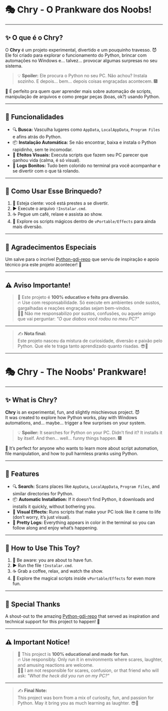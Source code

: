 # 🎭 Chry - O Prankware dos Noobs!

---

## ✨ O que é o Chry?

O **Chry** é um projeto experimental, divertido e um pouquinho travesso. 😈  
Ele foi criado para explorar o funcionamento do Python, brincar com automações no Windows e... talvez... provocar algumas surpresas no seu sistema.

> 💡 **Spoiler:** Ele procura o Python no seu PC. Não achou? Instala sozinho. E depois... bem... depois coisas engraçadas acontecem. 🎆

🧠 É perfeito pra quem quer aprender mais sobre automação de scripts, manipulação de arquivos e como pregar peças (boas, ok?) usando Python.

---

## 🚀 Funcionalidades

- 🔍 **Busca:** Vasculha lugares como `AppData`, `LocalAppData`, `Program Files` e afins atrás do Python.  
- 📦 **Instalação Automática:** Se não encontrar, baixa e instala o Python rapidinho, sem te incomodar.  
- 🎨 **Efeitos Visuais:** Executa scripts que fazem seu PC parecer que ganhou vida (calma, é só visual).  
- 📜 **Logs Bonitos:** Tudo bem colorido no terminal pra você acompanhar e se divertir com o que tá rolando.  

---

## 🎯 Como Usar Esse Brinquedo?

1. 🧠 Esteja ciente: você está prestes a se divertir.  
2. ▶️ Execute o arquivo `!Instalar.cmd`.  
3. ☕ Pegue um café, relaxe e assista ao show.  
4. 🌈 Explore os scripts mágicos dentro de `vPortable/Effects` para ainda mais diversão.  

---

## 💖 Agradecimentos Especiais

Um salve para o incrível [Python-gdi-repo](https://github.com/Leo-Aqua/Python-gdi-repo) que serviu de inspiração e apoio técnico pra este projeto acontecer! 🚀

---

## ⚠️ Aviso Importante!

> 🎩 Este projeto é **100% educativo e feito pra diversão**.  
> 🔥 Use com responsabilidade. Só execute em ambientes onde sustos, gargalhadas e reações engraçadas sejam bem-vindos.  
> 🤷‍♂️ Não me responsabilizo por sustos, confusões, ou aquele amigo que vai perguntar: _"O que diabos você rodou no meu PC?"_

---

> ✍️ **Nota final:**  
> Este projeto nasceu da mistura de curiosidade, diversão e paixão pelo Python. Que ele te traga tanto aprendizado quanto risadas. 😎🐍

---

# 🎭 Chry - The Noobs' Prankware!

---

## ✨ What is Chry?

**Chry** is an experimental, fun, and slightly mischievous project. 😈  
It was created to explore how Python works, play with Windows automations, and... maybe... trigger a few surprises on your system.

> 💡 **Spoiler:** It searches for Python on your PC. Didn’t find it? It installs it by itself. And then... well... funny things happen. 🎆

🧠 It’s perfect for anyone who wants to learn more about script automation, file manipulation, and how to pull harmless pranks using Python.

---

## 🚀 Features

- 🔍 **Search:** Scans places like `AppData`, `LocalAppData`, `Program Files`, and similar directories for Python.  
- 📦 **Automatic Installation:** If it doesn’t find Python, it downloads and installs it quickly, without bothering you.  
- 🎨 **Visual Effects:** Runs scripts that make your PC look like it came to life (don’t worry, it’s just visual).  
- 📜 **Pretty Logs:** Everything appears in color in the terminal so you can follow along and enjoy what’s happening.  

---

## 🎯 How to Use This Toy?

1. 🧠 Be aware: you are about to have fun.  
2. ▶️ Run the file `!Instalar.cmd`.  
3. ☕ Grab a coffee, relax, and watch the show.  
4. 🌈 Explore the magical scripts inside `vPortable/Effects` for even more fun.  

---

## 💖 Special Thanks

A shout-out to the amazing [Python-gdi-repo](https://github.com/Leo-Aqua/Python-gdi-repo) that served as inspiration and technical support for this project to happen! 🚀

---

## ⚠️ Important Notice!

> 🎩 This project is **100% educational and made for fun**.  
> 🔥 Use responsibly. Only run it in environments where scares, laughter, and amusing reactions are welcome.  
> 🤷‍♂️ I am not responsible for scares, confusion, or that friend who will ask: _"What the heck did you run on my PC?"_

---

> ✍️ **Final Note:**  
> This project was born from a mix of curiosity, fun, and passion for Python. May it bring you as much learning as laughter. 😎🐍
